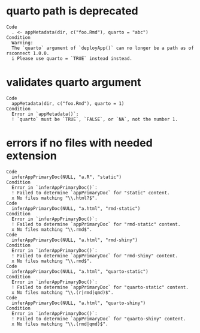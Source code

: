 # quarto path is deprecated

    Code
      . <- appMetadata(dir, c("foo.Rmd"), quarto = "abc")
    Condition
      Warning:
      The `quarto` argument of `deployApp()` can no longer be a path as of rsconnect 1.0.0.
      i Please use quarto = `TRUE` instead instead.

# validates quarto argument

    Code
      appMetadata(dir, c("foo.Rmd"), quarto = 1)
    Condition
      Error in `appMetadata()`:
      ! `quarto` must be `TRUE`, `FALSE`, or `NA`, not the number 1.

# errors if no files with needed extension

    Code
      inferAppPrimaryDoc(NULL, "a.R", "static")
    Condition
      Error in `inferAppPrimaryDoc()`:
      ! Failed to determine `appPrimaryDoc` for "static" content.
      x No files matching "\\.html?$".
    Code
      inferAppPrimaryDoc(NULL, "a.html", "rmd-static")
    Condition
      Error in `inferAppPrimaryDoc()`:
      ! Failed to determine `appPrimaryDoc` for "rmd-static" content.
      x No files matching "\\.rmd$".
    Code
      inferAppPrimaryDoc(NULL, "a.html", "rmd-shiny")
    Condition
      Error in `inferAppPrimaryDoc()`:
      ! Failed to determine `appPrimaryDoc` for "rmd-shiny" content.
      x No files matching "\\.rmd$".
    Code
      inferAppPrimaryDoc(NULL, "a.html", "quarto-static")
    Condition
      Error in `inferAppPrimaryDoc()`:
      ! Failed to determine `appPrimaryDoc` for "quarto-static" content.
      x No files matching "\\.(r|rmd|qmd)$".
    Code
      inferAppPrimaryDoc(NULL, "a.html", "quarto-shiny")
    Condition
      Error in `inferAppPrimaryDoc()`:
      ! Failed to determine `appPrimaryDoc` for "quarto-shiny" content.
      x No files matching "\\.(rmd|qmd)$".

